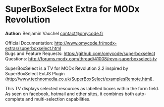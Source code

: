 SuperBoxSelect Extra for MODx Revolution
=======================================

**Author:** Benjamin Vauchel <contact@omycode.fr>

Official Documentation: http://www.omycode.fr/modx-extras/superboxselect.html  
Bugs and Feature Requests: https://github.com/omycode/superboxselect  
Questions: http://forums.modx.com/thread/41008/revo-superboxselect-tv

SuperBoxSelect is a TV for MODx Revolution 2.2 inspired by SuperBoxSelect ExtJS Plugin (http://www.technomedia.co.uk/SuperBoxSelect/examplesRemote.html).

This TV displays selected resources as labelled boxes within the form field. As seen on facebook, hotmail and other sites, it combines both auto-complete and multi-selection capabilities.
